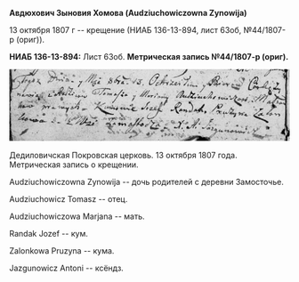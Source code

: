 **Авдюхович Зыновия Хомова (Audziuchowiczowna Zynowija)**

13 октября 1807 г -- крещение (НИАБ 136-13-894, лист 63об, №44/1807-р
(ориг)).

**НИАБ 136-13-894:** Лист 63об. **Метрическая запись №44/1807-р
(ориг).**

![](./media/5571240622e9679ee2223cf3bdb83fbe0594e370.png)

Дедиловичская Покровская церковь. 13 октября 1807 года. Метрическая
запись о крещении.

Audziuchowiczowna Zynowija -- дочь родителей с деревни Замосточье.

Audziuchowicz Tomasz -- отец.

Audziuchowiczowa Marjana -- мать.

Randak Jozef -- кум.

Zalonkowa Pruzyna -- кума.

Jazgunowicz Antoni -- ксёндз.
